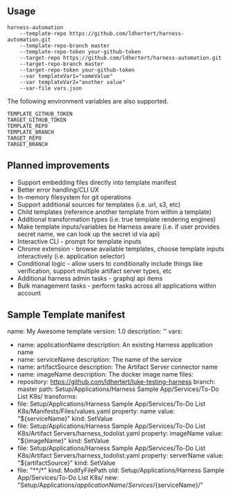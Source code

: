 Usage
-----

```
harness-automation 
    --template-repo https://github.com/ldhertert/harness-automation.git 
    --template-repo-branch master 
    --template-repo-token your-github-token 
    --target-repo https://github.com/ldhertert/harness-automation.git 
    --target-repo-branch master 
    --target-repo-token your-github-token 
    --var templateVar1="someValue" 
    --var templateVar2="another value" 
    --var-file vars.json
```

The following environment variables are also supported.
```
TEMPLATE_GITHUB_TOKEN
TARGET_GITHUB_TOKEN
TEMPLATE_REPO
TEMPLATE_BRANCH
TARGET_REPO
TARGET_BRANCH
```

Planned improvements
--------------------

* Support embedding files directly into template manifest
* Better error handling/CLI UX
* In-memory filesystem for git operations
* Support additional sources for templates (i.e. url, s3, etc)
* Child templates (reference another template from within a template)
* Additional transformation types (i.e. true template rendering engines)
* Make template inputs/variables be Harness aware (i.e. if user provides secret name, we can look up the secret id via api)
* Interactive CLI - prompt for template inputs
* Chrome extension - browse available templates, choose template inputs interactively (i.e. application selector)
* Conditional logic - allow users to conditionally include things like verification, support multiple artifact server types, etc
* Additional harness admin tasks - graphql api items
* Bulk management tasks - perform tasks across all applications within account

Sample Template manifest
------------------------

name: My Awesome template
version: 1.0
description: ''
vars:
  - name: applicationName
    description: An existing Harness application name
  - name: serviceName
    description: The name of the service
  - name: artifactSource
    description: The Artifact Server connector name
  - name: imageName
    description: The docker image name
files:
  - repository: https://github.com/ldhertert/luke-testing-harness
    branch: master
    path: Setup/Applications/Harness Sample App/Services/To-Do List K8s/
transforms:
  - file: Setup/Applications/Harness Sample App/Services/To-Do List K8s/Manifests/Files/values.yaml
    property: name
    value: "${serviceName}"
    kind: SetValue
  - file: Setup/Applications/Harness Sample App/Services/To-Do List K8s/Artifact Servers/harness_todolist.yaml
    property: imageName
    value: "${imageName}"
    kind: SetValue
  - file: Setup/Applications/Harness Sample App/Services/To-Do List K8s/Artifact Servers/harness_todolist.yaml
    property: serverName
    value: "${artifactSource}"
    kind: SetValue
  - file: "**/*"
    kind: ModifyFilePath
    old: Setup/Applications/Harness Sample App/Services/To-Do List K8s/
    new: "Setup/Applications/${applicationName}/Services/${serviceName}/"